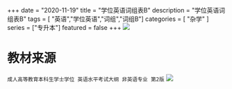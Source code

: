 +++
date = "2020-11-19"
title = "学位英语词组表B"
description = "学位英语词组表B"
tags = [ "英语","学位英语","词组","词组B"]
categories = [
    "杂学"
]
series = ["专升本"]
featured = false
+++
![](https://gitee.com/lalalaxiaowifi/pictures/raw/master/image/%E6%97%A5%E5%B8%B8%E6%90%AC%E7%A0%96%E5%A4%B4.png)
# 教材来源
````成人高等教育本科生学士学位 英语水平考试大纲 非英语专业 第2版````
![](https://gitee.com/lalalaxiaowifi/pictures/raw/master/image/20201119160558.png)


